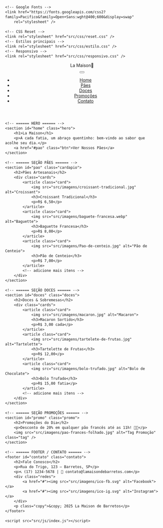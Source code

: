 <!DOCTYPE html>
<html lang="pt-BR">

<head>
    <meta charset="UTF-8" />
    <meta name="viewport" content="width=device-width, initial-scale=1" />
    <title>La Maison</title>

    <!-- Google Fonts -->
    <link href="https://fonts.googleapis.com/css2?family=Pacifico&family=Open+Sans:wght@400;600&display=swap"
        rel="stylesheet" />

    <!-- CSS Reset -->
    <link rel="stylesheet" href="src/css/reset.css" />
    <!-- Estilos principais -->
    <link rel="stylesheet" href="src/css/estilo.css" />
    <!-- Responsivo -->
    <link rel="stylesheet" href="src/css/responsivo.css" />
</head>

<body>
    <!-- ====== HEADER / NAV ====== -->
    <header>
        <div class="logo">La Maison<span>🍞</span></div>
        <button class="nav-toggle" aria-label="Abrir menu">
            <span class="hamburger"></span>
        </button>
        <nav>
            <ul class="menu">
                <li><a href="#home" class="menu-item">Home</a></li>
                <li><a href="#pao" class="menu-item">Pães</a></li>
                <li><a href="#doces" class="menu-item">Doces</a></li>
                <li><a href="#promo" class="menu-item">Promoções</a></li>
                <li><a href="#contato" class="menu-item">Contato</a></li>
            </ul>
        </nav>
    </header>

    <!-- ====== HERO ====== -->
    <section id="home" class="hero">
        <h1>La Maison</h1>
        <p>A cada fatia, um abraço quentinho: bem-vindo ao sabor que acolhe seu dia.</p>
        <a href="#pao" class="btn">Ver Nossos Pães</a>
    </section>

    <!-- ====== SEÇÃO PÃES ====== -->
    <section id="pao" class="cardapio">
        <h2>Pães Artesanais</h2>
        <div class="cards">
            <article class="card">
                <img src="src/imagens/croissant-tradicional.jpg" alt="Croissant">
                <h3>Croissant Tradicional</h3>
                <p>R$ 6,50</p>
            </article>
            <article class="card">
                <img src="src/imagens/baguete-francesa.webp" alt="Baguette">
                <h3>Baguette Francesa</h3>
                <p>R$ 8,00</p>
            </article>
            <article class="card">
                <img src="src/imagens/Pao-de-centeio.jpg" alt="Pão de Centeio">
                <h3>Pão de Centeio</h3>
                <p>R$ 7,00</p>
            </article>
            <!-- adicione mais itens -->
        </div>
    </section>

    <!-- ====== SEÇÃO DOCES ====== -->
    <section id="doces" class="doces">
        <h2>Doces & Sobremesas</h2>
        <div class="cards">
            <article class="card">
                <img src="src/imagens/macaron.jpg" alt="Macaron">
                <h3>Macaron Sortido</h3>
                <p>R$ 3,00 cada</p>
            </article>
            <article class="card">
                <img src="src/imagens/tartelete-de-frutas.jpg" alt="Tartelette">
                <h3>Tartelette de Frutas</h3>
                <p>R$ 12,00</p>
            </article>
            <article class="card">
                <img src="src/imagens/bolo-trufado.jpg" alt="Bolo de Chocolate">
                <h3>Bolo Trufado</h3>
                <p>R$ 15,00 fatia</p>
            </article>
            <!-- adicione mais itens -->
        </div>
    </section>

    <!-- ====== SEÇÃO PROMOÇÕES ====== -->
    <section id="promo" class="promo">
        <h2>Promoções do Dia</h2>
        <p>Desconto de 20% em qualquer pão francês até as 11h! 🥖✨</p>
        <img src="src/imagens/pao-frances-folhado.jpg" alt="Tag Promoção" class="tag" />
    </section>

    <!-- ====== FOOTER / CONTATO ====== -->
    <footer id="contato" class="contato">
        <h2>Fale Conosco</h2>
        <p>Rua do Trigo, 123 – Barretos, SP</p>
        <p>📞 (17) 1234-5678 | 📧 contato@lamaisondebarretos.com</p>
        <div class="redes">
            <a href="#"><img src="src/imagens/ico-fb.svg" alt="Facebook"></a>
            <a href="#"><img src="src/imagens/ico-ig.svg" alt="Instagram"></a>
        </div>
        <p class="copy">&copy; 2025 La Maison de Barretos</p>
    </footer>

    <script src="src/js/index.js"></script>
</body>

</html>

